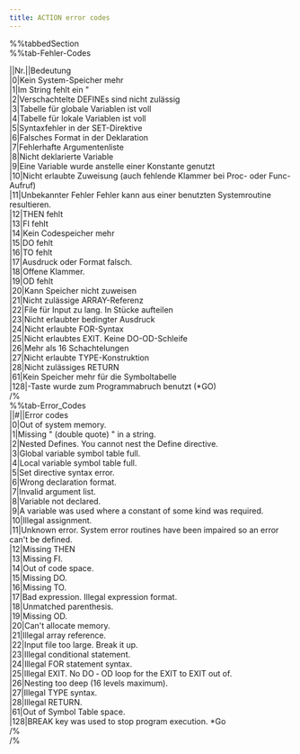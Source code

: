 ```yaml
---
title: ACTION error codes
---
```

%%tabbedSection  
%%tab-Fehler-Codes  
  
||Nr.||Bedeutung  
|0|Kein System-Speicher mehr  
|1|Im String fehlt ein "  
|2|Verschachtelte DEFINEs sind nicht zulässig  
|3|Tabelle für globale Variablen ist voll  
|4|Tabelle für lokale Variablen ist voll  
|5|Syntaxfehler in der SET-Direktive  
|6|Falsches Format in der Deklaration  
|7|Fehlerhafte Argumentenliste  
|8|Nicht deklarierte Variable  
|9|Eine Variable wurde anstelle einer Konstante genutzt  
|10|Nicht erlaubte Zuweisung (auch fehlende Klammer bei Proc- oder Func-Aufruf)  
|11|Unbekannter Fehler Fehler kann aus einer benutzten Systemroutine resultieren.  
|12|THEN fehlt  
|13|FI fehlt  
|14|Kein Codespeicher mehr  
|15|DO fehlt  
|16|TO fehlt  
|17|Ausdruck oder Format falsch.  
|18|Offene Klammer.  
|19|OD fehlt  
|20|Kann Speicher nicht zuweisen  
|21|Nicht zulässige ARRAY-Referenz  
|22|File für Input zu lang. In Stücke aufteilen  
|23|Nicht erlaubter bedingter Ausdruck  
|24|Nicht erlaubte FOR-Syntax  
|25|Nicht erlaubtes EXIT. Keine DO-OD-Schleife  
|26|Mehr als 16 Schachtelungen  
|27|Nicht erlaubte TYPE-Konstruktion  
|28|Nicht zulässiges RETURN  
|61|Kein Speicher mehr für die Symboltabelle  
|128|<BREAK>-Taste wurde zum Programmabruch benutzt (*GO)  
/%  
%%tab-Error_Codes  
||#||Error codes  
|0|Out of system memory.  
|1|Missing " (double quote) " in a string.  
|2|Nested Defines. You cannot nest the Define directive.  
|3|Global variable symbol table full.  
|4|Local variable symbol table full.  
|5|Set directive syntax error.  
|6|Wrong declaration format.  
|7|Invalid argument list.  
|8|Variable not declared.  
|9|A variable was used where a constant of some kind was required.  
|10|Illegal assignment.  
|11|Unknown error. System error routines have been impaired so an error can't be defined.  
|12|Missing THEN  
|13|Missing FI.  
|14|Out of code space.  
|15|Missing DO.  
|16|Missing TO.  
|17|Bad expression. Illegal expression format.  
|18|Unmatched parenthesis.  
|19|Missing OD.  
|20|Can't allocate memory.  
|21|Illegal array reference.  
|22|Input file too large. Break it up.  
|23|Illegal conditional statement.  
|24|Illegal FOR statement syntax.  
|25|Illegal EXIT. No DO ‐ OD loop for the EXIT to EXIT out of.  
|26|Nesting too deep (16 levels maximum).  
|27|Illegal TYPE syntax.  
|28|Illegal RETURN.  
|61|Out of Symbol Table space.  
|128|BREAK key was used to stop program execution. *Go  
/%  
/%  
